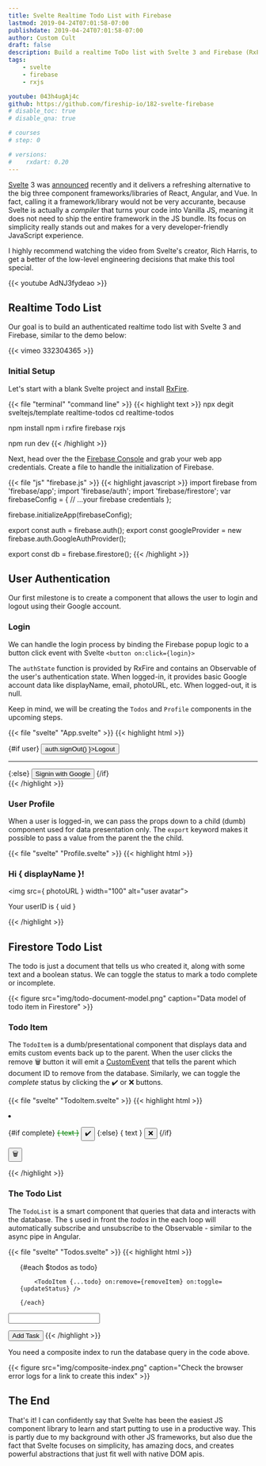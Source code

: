 ```yaml
---
title: Svelte Realtime Todo List with Firebase 
lastmod: 2019-04-24T07:01:58-07:00
publishdate: 2019-04-24T07:01:58-07:00
author: Custom Cult
draft: false
description: Build a realtime ToDo list with Svelte 3 and Firebase (RxFire)
tags: 
    - svelte
    - firebase
    - rxjs

youtube: 043h4ugAj4c
github: https://github.com/fireship-io/182-svelte-firebase
# disable_toc: true
# disable_qna: true

# courses
# step: 0

# versions:
#    rxdart: 0.20
---
```



[Svelte](https://svelte.dev/) 3 was [announced](https://twitter.com/Rich_Harris/status/1120342713843507201) recently and it delivers a refreshing alternative to the big three component frameworks/libraries of React, Angular, and Vue. In fact, calling it a framework/library would not be very accurante, because Svelte is actually a *compiler* that turns your code into Vanilla JS, meaning it does not need to ship the entire framework in the JS bundle. Its focus on simplicity really stands out and makes for a very developer-friendly JavaScript experience. 

I highly recommend watching the video from Svelte's creator, Rich Harris, to get a better of the low-level engineering decisions that make this tool special.  


{{< youtube AdNJ3fydeao >}}


## Realtime Todo List

Our goal is to build an authenticated realtime todo list with Svelte 3 and Firebase, similar to the demo below: 

{{< vimeo 332304365 >}}

### Initial Setup

Let's start with a blank Svelte project and install [RxFire](https://github.com/firebase/firebase-js-sdk/tree/master/packages/rxfire). 

{{< file "terminal" "command line" >}}
{{< highlight text >}}
npx degit sveltejs/template realtime-todos
cd realtime-todos

npm install
npm i rxfire firebase rxjs

npm run dev
{{< /highlight >}}

Next, head over the the [Firebase Console](https://console.firebase.google.com/) and grab your web app credentials. Create a file to handle the initialization of Firebase. 

{{< file "js" "firebase.js" >}}
{{< highlight javascript >}}
import firebase from 'firebase/app';
import 'firebase/auth';
import 'firebase/firestore';
var firebaseConfig = {
    // ...your firebase credentials
};

firebase.initializeApp(firebaseConfig);

export const auth = firebase.auth();
export const googleProvider = new firebase.auth.GoogleAuthProvider();

export const db = firebase.firestore();
{{< /highlight >}}

## User Authentication

Our first milestone is to create a component that allows the user to login and logout using their Google account. 

### Login

We can handle the login process by binding the Firebase popup logic to a button click event with Svelte `<button on:click={login}>`

The `authState` function is provided by RxFire and contains an Observable of the user's authentication state. When logged-in, it provides basic Google account data like displayName, email, photoURL, etc. When logged-out, it is null. 

Keep in mind, we will be creating the `Todos` and `Profile` components in the upcoming steps. 

{{< file "svelte" "App.svelte" >}}
{{< highlight html >}}
<script>
    import Profile from './Profile.svelte';
    import Todos from './Todos.svelte';

    import { auth, googleProvider } from './firebase';
    import { authState } from 'rxfire/auth';

    let user;

    const unsubscribe = authState(auth).subscribe(u => user = u);

    function login() {
        auth.signInWithPopup(googleProvider);
    }
</script>


<section>
{#if user}
    <Profile {...user} />
    <button on:click={ () => auth.signOut() }>Logout</button>
    <hr>
    <Todos uid={user.uid} />
{:else}
	<button on:click={login}>
		Signin with Google
	</button>
{/if}
</section>
{{< /highlight >}}

### User Profile

When a user is logged-in, we can pass the props down to a child (dumb) component used for data presentation only. The `export` keyword makes it possible to pass a value from the parent the the child. 

{{< file "svelte" "Profile.svelte" >}}
{{< highlight html >}}
<script>
    export let displayName;
    export let photoURL;
    export let uid;
</script>


<h3>Hi { displayName }!</h3>

<img src={ photoURL } width="100" alt="user avatar">
<p>Your userID is { uid }</p>
{{< /highlight >}}


## Firestore Todo List

The todo is just a document that tells us who created it, along with some text and a boolean status. We can toggle the status to mark a todo complete or incomplete. 

{{< figure src="img/todo-document-model.png" caption="Data model of todo item in Firestore" >}}

### Todo Item

The `TodoItem` is a dumb/presentational component that displays data and emits custom events back up to the parent. When the user clicks the remove 🗑️ button it will emit a [CustomEvent](https://developer.mozilla.org/en-US/docs/Web/API/CustomEvent) that tells the parent which document ID to remove from the database. Similarly, we can toggle the *complete* status by clicking the ✔️ or ❌ buttons. 


{{< file "svelte" "TodoItem.svelte" >}}
{{< highlight html >}}
<script>

    import { createEventDispatcher } from 'svelte';

    const dispatch = createEventDispatcher();
    
    function remove() {
		dispatch('remove', { id });
	}

	function toggleStatus() {
        let newStatus = !complete;
		dispatch('toggle', {
            id,
            newStatus
        });
    }
    

    export let id; // document ID
    export let text;
    export let complete;
</script>

<style>
    .is-complete {
        text-decoration: line-through;
        color: green;
    }
</style>


<li>

{#if complete}
    <span class="is-complete">{ text }</span>
    <button on:click={toggleStatus}> ✔️ </button>
{:else}
    <span>{ text }</span>
    <button on:click={toggleStatus}> ❌ </button>
{/if}

<button on:click={remove}> 🗑 </button>

</li>
{{< /highlight >}}

### The Todo List

The `TodoList` is a smart component that queries that data and interacts with the database. The `$` used in front the *todos* in the each loop will automatically subscribe and unsubscribe to the Observable - similar to the async pipe in Angular.

{{< file "svelte" "Todos.svelte" >}}
{{< highlight html >}}
<script>
    import TodoItem from './TodoItem.svelte';
    import { db } from './firebase';
    import { collectionData } from 'rxfire/firestore';
    import { startWith } from 'rxjs/operators';

    // User ID passed from parent
    export let uid;

    // Form Text
    let text = 'some task';

    // Query requires an index, see screenshot below
    const query = db.collection('todos').where('uid', '==', uid).orderBy('created');

    const todos = collectionData(query, 'id').pipe(startWith([]));

    function add() {
        db.collection('todos').add({ uid, text, complete: false, created: Date.now() });
        text = '';
    }

    function updateStatus(event) {
        const { id, newStatus } = event.detail;
        db.collection('todos').doc(id).update({ complete: newStatus });
    }

    function removeItem(event) {
        const { id } = event.detail;
        db.collection('todos').doc(id).delete();
    }
</script>

<style>
    input { display: block }
</style>

<ul>
	{#each $todos as todo}

        <TodoItem {...todo} on:remove={removeItem} on:toggle={updateStatus} />
        
	{/each}
</ul>


<input bind:value={text}>

<button on:click={add}>Add Task</button>
{{< /highlight >}}

You need a composite index to run the database query in the code above. 

{{< figure src="img/composite-index.png" caption="Check the browser error logs for a link to create this index"  >}}

## The End

That's it! I can confidently say that Svelte has been the easiest JS component library to learn and start putting to use in a productive way. This is partly due to my background with other JS frameworks, but also due the fact that Svelte focuses on simplicity, has amazing docs, and creates powerful abstractions that just fit well with native DOM apis. 
